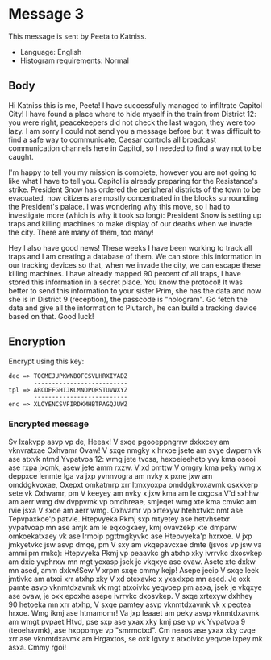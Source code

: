 # Message 3
This message is sent by Peeta to Katniss.

- Language: English
- Histogram requirements: Normal

## Body
Hi Katniss this is me, Peeta! I have successfully managed to infiltrate Capitol City! I have found a place where to hide myself in the train from District 12: you were right, peacekeepers did not check the last wagon, they were too lazy. I am sorry I could not send you a message before but it was difficult to find a safe way to communicate, Caesar controls all broadcast communication channels here in Capitol, so I needed to find a way not to be caught.

I'm happy to tell you my mission is complete, however you are not going to like what I have to tell you. Capitol is already preparing for the Resistance's strike. President Snow has ordered the peripheral districts of the town to be evacuated, now citizens are mostly concentrated in the blocks surrounding the President's palace. I was wondering why this move, so I had to investigate more (which is why it took so long): President Snow is setting up traps and killing machines to make display of our deaths when we invade the city. There are many of them, too many!

Hey I also have good news! These weeks I have been working to track all traps and I am creating a database of them. We can store this information in our tracking devices so that, when we invade the city, we can escape these killing machines. I have already mapped 90 percent of all traps, I have stored this information in a secret place. You know the protocol! It was better to send this information to your sister Prim, she has the data and now she is in District 9 (reception), the passcode is "hologram". Go fetch the data and give all the information to Plutarch, he can build a tracking device based on that. Good luck!

## Encryption
Encrypt using this key:

    dec => TQGMEJUPKWNBOFCSVLHRXIYADZ
           --------------------------
    tpl => ABCDEFGHIJKLMNOPQRSTUVWXYZ
           --------------------------
    enc => XLOYENCSVFIRDKMHBTPAGQJUWZ

### Encrypted message
Sv Ixakvpp asvp vp de, Heeax! V sxqe pgooeppngrrw dxkxcey am vknvratxae Oxhvamr Ovaw! V sxqe nmgky x hrxoe jsete am svye dwpern vk ase atxvk ntmd Yvpatvoa 12: wmg jete tvcsa, hexoeieehetp yvy kma oseoi ase rxpa jxcmk, asew jete amm rxzw. V xd pmttw V omgry kma peky wmg x deppxce lenmte lga va jxp yvnnvogra am nvky x pxne jxw am omddgkvoxae, Oxepxt omkatmrp xrr ltmxyoxpa omddgkvoxavmk osxkkerp sete vk Oxhvamr, pm V keeyey am nvky x jxw kma am le oxgcsa.V'd sxhhw am aerr wmg dw dvppvmk vp omdhreae, smjeqet wmg xte kma cmvkc am rvie jsxa V sxqe am aerr wmg. Oxhvamr vp xrtexyw htehxtvkc nmt ase Tepvpaxkoe'p patvie. Htepvyeka Pkmj sxp mtyetey ase hetvhsetxr yvpatvoap mn ase amjk am le eqxogxaey, kmj ovavzekp xte dmparw omkoekatxaey vk ase lrmoip pgttmgkyvkc ase Htepvyeka'p hxrxoe. V jxp jmkyetvkc jsw asvp dmqe, pm V sxy am vkqepavcxae dmte (jsvos vp jsw va ammi pm rmkc): Htepvyeka Pkmj vp peaavkc gh atxhp xky ivrrvkc dxosvkep am dxie yvphrxw mn mgt yexasp jsek je vkqxye ase ovaw. Asete xte dxkw mn ased, amm dxkw!Sew V xrpm sxqe cmmy kejp! Asepe jeeip V sxqe leek jmtivkc am atxoi xrr atxhp xky V xd otexavkc x yxaxlxpe mn ased. Je oxk pamte asvp vknmtdxavmk vk mgt atxoivkc yeqvoep pm asxa, jsek je vkqxye ase ovaw, je oxk epoxhe asepe ivrrvkc dxosvkep. V sxqe xrtexyw dxhhey 90 hetoeka mn xrr atxhp, V sxqe pamtey asvp vknmtdxavmk vk x peotea hrxoe. Wmg ikmj ase htmamomr! Va jxp leaaet am peky asvp vknmtdxavmk am wmgt pvpaet Htvd, pse sxp ase yxax xky kmj pse vp vk Yvpatvoa 9 (teoehavmk), ase hxppomye vp "smrmctxd". Cm neaos ase yxax xky cvqe xrr ase vknmtdxavmk am Hrgaxtos, se oxk lgvry x atxoivkc yeqvoe lxpey mk asxa. Cmmy rgoi!
